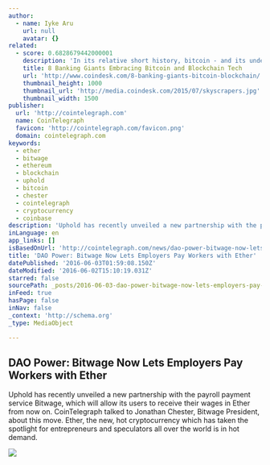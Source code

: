 ```yaml
---
author:
  - name: Iyke Aru
    url: null
    avatar: {}
related:
  - score: 0.6828679442000001
    description: 'In its relative short history, bitcoin - and its underlying technology the blockchain - have captivated thinkers around the world, but not everyone was quick to see the potential. Due in part to its initial billing as a threat to the traditional financial ecosystem, these institutions have perhaps understandably responded with sharp critiques and deep skepticism for the technology.'
    title: 8 Banking Giants Embracing Bitcoin and Blockchain Tech
    url: 'http://www.coindesk.com/8-banking-giants-bitcoin-blockchain/'
    thumbnail_height: 1000
    thumbnail_url: 'http://media.coindesk.com/2015/07/skyscrapers.jpg'
    thumbnail_width: 1500
publisher:
  url: 'http://cointelegraph.com'
  name: CoinTelegraph
  favicon: 'http://cointelegraph.com/favicon.png'
  domain: cointelegraph.com
keywords:
  - ether
  - bitwage
  - ethereum
  - blockchain
  - uphold
  - bitcoin
  - chester
  - cointelegraph
  - cryptocurrency
  - coinbase
description: 'Uphold has recently unveiled a new partnership with the payroll payment service Bitwage, which will allow its users to receive their wages in Ether from now on. CoinTelegraph talked to Jonathan Chester, Bitwage President, about this move. Ether, the new, hot cryptocurrency which has taken the spotlight for entrepreneurs and speculators all over the world is in hot demand.'
inLanguage: en
app_links: []
isBasedOnUrl: 'http://cointelegraph.com/news/dao-power-bitwage-now-lets-employers-pay-workers-with-ether'
title: 'DAO Power: Bitwage Now Lets Employers Pay Workers with Ether'
datePublished: '2016-06-03T01:59:08.150Z'
dateModified: '2016-06-02T15:10:19.031Z'
starred: false
sourcePath: _posts/2016-06-03-dao-power-bitwage-now-lets-employers-pay-workers-with-ether.md
inFeed: true
hasPage: false
inNav: false
_context: 'http://schema.org'
_type: MediaObject

---
```

<article style=""><h1>DAO Power: Bitwage Now Lets Employers Pay Workers with Ether</h1><p>Uphold has recently unveiled a new partnership with the payroll payment service Bitwage, which will allow its users to receive their wages in Ether from now on. CoinTelegraph talked to Jonathan Chester, Bitwage President, about this move. Ether, the new, hot cryptocurrency which has taken the spotlight for entrepreneurs and speculators all over the world is in hot demand.</p><img src="http://cointelegraph.com/images/725_aHR0cDovL2NvaW50ZWxlZ3JhcGguY29tL3N0b3JhZ2UvdXBsb2Fkcy92aWV3LzI0ZTBkODYwMjZhY2NlY2YyZjIzNzZmMmYzNWEwODI0LnBuZw==.jpg" /></article>